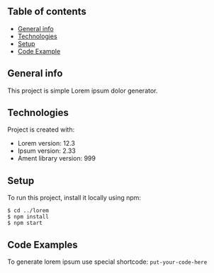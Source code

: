 ## Table of contents
* [General info](#general-info)
* [Technologies](#technologies)
* [Setup](#setup)
* [Code Example](#code-examples)

## General info
This project is simple Lorem ipsum dolor generator.
	
## Technologies
Project is created with:
* Lorem version: 12.3
* Ipsum version: 2.33
* Ament library version: 999
	
## Setup
To run this project, install it locally using npm:

```
$ cd ../lorem
$ npm install
$ npm start
```
## Code Examples
To generate lorem ipsum use special shortcode: `put-your-code-here`

